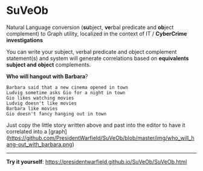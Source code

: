 # SuVeOb
Natural Language conversion (**su**bject, **ve**rbal predicate and **ob**ject complement) to Graph utility, localized in the context of IT / **CyberCrime investigations**

You can write your subject, verbal predicate and object complement statement(s) and system will generate correlations based on **equivalents subject and object** complements. 

**Who will hangout with Barbara**?

```
Barbara said that a new cinema opened in town 
Ludvig sometime asks Gio for a night in town
Gio likes watching movies
Ludvig doesn't like movies
Barbara like movies
Gio doesn't fancy hanging out in town
```
Just copy the little story written above and past into the editor to have it correlated into a [graph] (https://github.com/PresidentWarfield/SuVeOb/blob/master/img/who_will_hang-out_with_barbara.png)

---
**Try it yourself**: https://presidentwarfield.github.io/SuVeOb/SuVeOb.html
